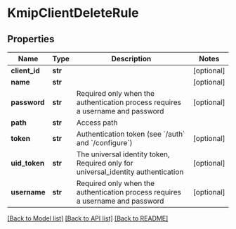 # KmipClientDeleteRule

## Properties
Name | Type | Description | Notes
------------ | ------------- | ------------- | -------------
**client_id** | **str** |  | [optional] 
**name** | **str** |  | [optional] 
**password** | **str** | Required only when the authentication process requires a username and password | [optional] 
**path** | **str** | Access path | 
**token** | **str** | Authentication token (see &#x60;/auth&#x60; and &#x60;/configure&#x60;) | [optional] 
**uid_token** | **str** | The universal identity token, Required only for universal_identity authentication | [optional] 
**username** | **str** | Required only when the authentication process requires a username and password | [optional] 

[[Back to Model list]](../README.md#documentation-for-models) [[Back to API list]](../README.md#documentation-for-api-endpoints) [[Back to README]](../README.md)


